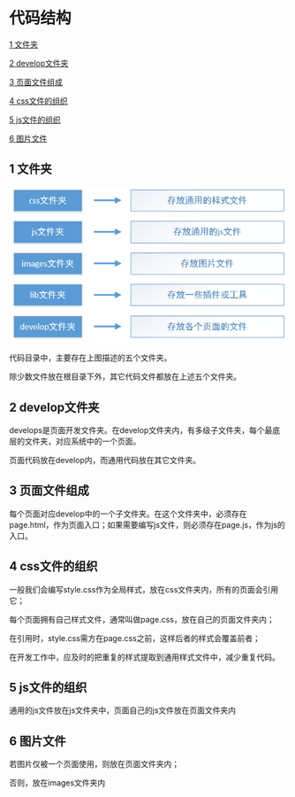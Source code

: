 # 代码结构
[1  文件夹](#user-content-1--文件夹)

[2  develop文件夹](#user-content-2--develop文件夹)

[3  页面文件组成](#user-content-3--页面文件组成)

[4  css文件的组织](#user-content-4--css文件的组织)

[5  js文件的组织](#user-content-5--js文件的组织)

[6  图片文件](#user-content-6--图片文件)

##  1  文件夹

![](images/解决方案文件夹.png)

代码目录中，主要存在上图描述的五个文件夹。

除少数文件放在根目录下外，其它代码文件都放在上述五个文件夹。



##  2  develop文件夹

develops是页面开发文件夹。在develop文件夹内，有多级子文件夹，每个最底层的文件夹，对应系统中的一个页面。

页面代码放在develop内，而通用代码放在其它文件夹。



##  3  页面文件组成

每个页面对应develop中的一个子文件夹。在这个文件夹中，必须存在page.html，作为页面入口；如果需要编写js文件，则必须存在page.js，作为js的入口。



##  4  css文件的组织

一般我们会编写style.css作为全局样式，放在css文件夹内，所有的页面会引用它；

每个页面拥有自己样式文件，通常叫做page.css，放在自己的页面文件夹内；

在引用时，style.css需方在page.css之前，这样后者的样式会覆盖前者；

在开发工作中，应及时的把重复的样式提取到通用样式文件中，减少重复代码。



##  5  js文件的组织

通用的js文件放在js文件夹中，页面自己的js文件放在页面文件夹内



##  6  图片文件

若图片仅被一个页面使用，则放在页面文件夹内；

否则，放在images文件夹内